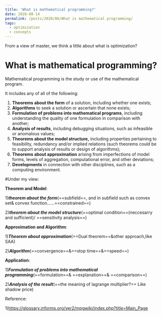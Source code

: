 ```yaml
---
title: 'What is mathematical programming?'
date: 2020-08-14
permalink: /posts/2020/08/What is mathematical programming/
tags:
  - optimization
  - concepts
---
```


From a view of master, we think a little about what is optimization?





# What is mathematical programming?

Mathematical programming is the study or use of the mathematical program.

It includes any of all of the following:

1. **Theorems about the form** of a solution, including whether one exists;
2. **Algorithms** to seek a solution or ascertain that none exists;
3. **Formulation of problems into mathematical programs**, including understanding the quality of one formulation in comparison with another;
4. **Analysis of results**, including debugging situations, such as infeasible or anomalous values;
5. **Theorems about the model structure,** including properties pertaining to feasibility, redundancy and/or implied relations (such theorems could be to support analysis of results or design of algorithms);
6. **Theorems about approximation** arising from imperfections of model forms, levels of aggregation, computational error, and other deviations;
7. **Developments** in connection with other disciplines, such as a computing environment.

#Under my view:

**Theorem and Model**:

1)***theorem about the form***(==subfield==, and in subfield such as convex set& convex function......==constrained==)

2)***theorem about the model structure***(==optimal condition==(neccesarry and sufficient)/ ==sensitivity analysis==)

**Approximation and Algorithm**:

1)***Theorem about approximation***(==Dual theorem==&other approach,like SAA)

2)***Algorithm***(==convergence==&==stop time==&==speed==)

**Application**:

1)***Formulation of problems into mathematical programming***(==formulation==& ==explanation==& ==comparison==)

2)***Analysis of the result***(==the meaning of lagrange multiplier?== Like  shadow price)



Reference:

1)https://glossary.informs.org/ver2/mpgwiki/index.php?title=Main_Page